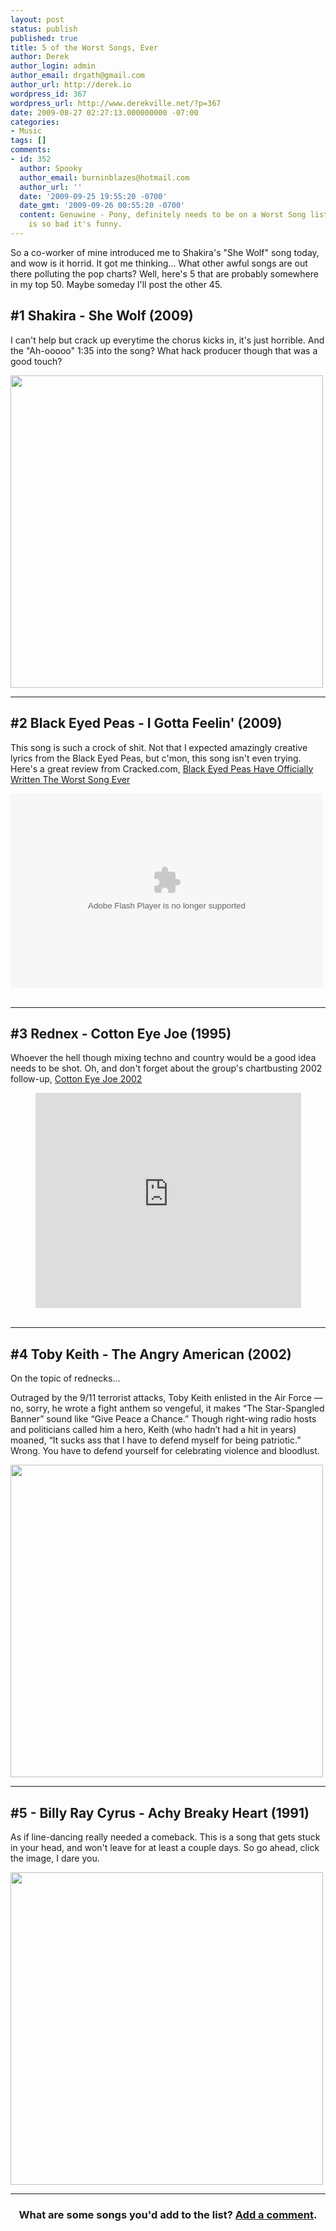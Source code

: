 ```yaml
---
layout: post
status: publish
published: true
title: 5 of the Worst Songs, Ever
author: Derek
author_login: admin
author_email: drgath@gmail.com
author_url: http://derek.io
wordpress_id: 367
wordpress_url: http://www.derekville.net/?p=367
date: 2009-08-27 02:27:13.000000000 -07:00
categories:
- Music
tags: []
comments:
- id: 352
  author: Spooky
  author_email: burninblazes@hotmail.com
  author_url: ''
  date: '2009-09-25 19:55:20 -0700'
  date_gmt: '2009-09-26 00:55:20 -0700'
  content: Genuwine - Pony, definitely needs to be on a Worst Song list. She-Wolf
    is so bad it's funny.
---
```

So a co-worker of mine introduced me to Shakira's "She Wolf" song today, and wow is it horrid.  It got me thinking... What other awful songs are out there polluting the pop charts?  Well, here's 5 that are probably somewhere in my top 50.  Maybe someday I'll post the other 45.

<h2>#1 Shakira - She Wolf (2009)</h2>
<p>I can't help but crack up everytime the chorus kicks in, it's just horrible.  And the "Ah-ooooo" 1:35 into the song? What hack producer though that was a good touch?</p>
<a href="http://www.youtube.com/watch?v=4aEW_Z5Va5s" target="_blank"><img src="http://s89997654.onlinehome.us/screencaps/ab5c194470c7dfb0c35f50e033a7a0d8.png" width="500"></a>
<br />
<hr />
<h2>#2 Black Eyed Peas - I Gotta Feelin' (2009)</h2>
<p>This song is such a crock of shit.  Not that I expected amazingly creative lyrics from the Black Eyed Peas, but c'mon, this song isn't even trying.  Here's a great review from Cracked.com, <a href="http://www.cracked.com/video_17618_black-eyed-peas-have-officially-written-worst-song-ever.html">Black Eyed Peas Have Officially Written The Worst Song Ever</a></p>
<div><object type="application/x-shockwave-flash" data="http://cdn-i.dmdentertainment.com/DMVideoPlayer/player.swf" id="player" height="311" width="500" ><param name="allowScriptAccess" value="always" /><param name="allowFullScreen" value="true" /><param name="movie" value="http://cdn-i.dmdentertainment.com/DMVideoPlayer/player.swf" /><param name="wmode" value="transparent" /><param name="flashVars" value="demand_preroll_source=http%3A//cdn-www.cracked.com/sites/cracked2/images/videoplayer/Pre-Roll1b.swf&skin=http%3A//cdn-i.dmdentertainment.com/DMVideoPlayer/playerskin.swf&DESC=%3Cstrong%3EVisit%20%3Ca%20href%3D%22http%3A//www.kafkamaine.com%22%3EGladstone%27s%20site%3C/a%3E.%20Or%20follow%20him%20on%20%3Ca%20href%3D%22http%3A//twitter.com/WGladstone%22%3ETwitter%20%3C/a%3Eand%20stalk%20him%20on%20%3Ca%20href%3D%22http%3A//www.facebook.com/people/Wayne-Gladstone/628252421%23/profile.php%3Fid%3D628252421%26ref%3Dprofile%22%3EFacebook%3C/a%3E.%20%3C/strong%3E&video_title=Black%20Eyed%20Peas%20Have%20Officially%20Written%20The%20Worst%20Song%20Ever&demand_content_sourcekey=cracked.com&demand_preroll=true&demand_report_url=http%3A//www.cracked.com/update.aspx&adPartner=Adap&COMPANION_DIV_ID=adaptv_ad_companion_div&KEYWORDS=the%20black%20eyed%20peas&KEY=DemandMediacracked&v=2.2.0&demand_iconlink=http%3A//www.cracked.com/&sitename=Cracked.com&demand_page_url=http%3A//www.cracked.com/video_17618_black-eyed-peas-have-officially-written-worst-song-ever.html&demand_related_feed=http%3A//www.cracked.com/relatedvideo_17618_black-eyed-peas-have-officially-written-worst-song-ever.xml&CATEGORIES=Entertainment%2CNews%2CLifestyle&demand_icontext=Watch%20more%20videos%20at%20Cracked.com%2C%20America%27s%20only%20humor%20site.&demand_content_id=17618&demand_related=1&demand_autoplay=0&URL=http%3A//cdn-i.dmdentertainment.com/funpages/cms_content/17618/video_17618_608x342.flv&height=37&ID=17618&TITLE=Black%20Eyed%20Peas%20Have%20Officially%20Written%20The%20Worst%20Song%20Ever&demand_show_replay=true&demand_iconurl=http%3A//cdn-www.cracked.com/sites/cracked2/images/favicon.gif&source=http%3A//cdn-i.dmdentertainment.com/funpages/cms_content/17618/video_17618_608x342.flv" /></object></div>
<br />
<hr />
<h2>#3 Rednex - Cotton Eye Joe (1995)</h2>
<p>Whoever the hell though mixing techno and country would be a good idea needs to be shot.  Oh, and don't forget about the group's chartbusting 2002 follow-up, <a href="http://www.youtube.com/watch?v=XDdlHmzIdn8">Cotton Eye Joe 2002</a></p>
<div align="Center">
<object width="500" height="404"><param name="movie" value="http://www.youtube.com/v/RRy5uLItG_w&hl=en&fs=1&"></param><param name="allowFullScreen" value="true"></param><param name="allowscriptaccess" value="always"></param><embed src="http://www.youtube.com/v/RRy5uLItG_w&hl=en&fs=1&" type="application/x-shockwave-flash" allowscriptaccess="always" allowfullscreen="true" width="425" height="344"></embed></object></div>
<br />
<hr />
<h2>#4 Toby Keith - The Angry American (2002)</h2>
<p>On the topic of rednecks... </p>
<p>Outraged by the 9/11 terrorist attacks, Toby Keith enlisted in the Air Force — no, sorry, he wrote a fight anthem so vengeful, it makes “The Star-Spangled Banner” sound like “Give Peace a Chance.” Though right-wing radio hosts and politicians called him a hero, Keith (who hadn’t had a hit in years) moaned, “It sucks ass that I have to defend myself for being patriotic.” Wrong. You have to defend yourself for celebrating violence and bloodlust.</p>

<a href="http://www.youtube.com/watch?v=cSWuA-RttGU"><img src="http://s89997654.onlinehome.us/screencaps/58b087508e943e2a735fdc669106d723.png" width="500"></a>

<hr />
<h2>#5 - Billy Ray Cyrus - Achy Breaky Heart (1991)</h2>
<p>As if line-dancing really needed a comeback.  This is a song that gets stuck in your head, and won't leave for at least a couple days.  So go ahead, click the image, I dare you.</p>
<a href="http://www.youtube.com/watch?v=3EebObs-vC0" target="_blank"><img src="http://s89997654.onlinehome.us/screencaps/8152789ac8ec2e14eee0a98653dcebf6.png" width="500"></a>
<hr />
<div align="center"><h3>What are some songs you'd add to the list?  <a href="#respond">Add a comment</a>.</h3></div>
<br /><br /><br />
